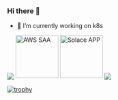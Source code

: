 ### Hi there 👋

- 🔭 I’m currently working on k8s

<span>
  <img align="center" src="https://github-readme-stats.vercel.app/api?username=mrvivektiwari&count_private=true&show_icons=true" />
</span>
<span>
  <a href="https://www.credly.com/badges/b118258c-2f14-4bd6-a444-e4285a1b7d9f/public_url" target="_blank"><img src="https://drive.google.com/thumbnail?id=1mujnoFAIrMNkrhMp8aUnbc8xBDJmvr7v" alt="AWS SAA" style="width:100px;height:100px;"></a>
  <a href="https://www.credly.com/badges/50ebe3be-3874-4182-aace-eb509bda3d7e/public_url" target="_blank"><img src="https://drive.google.com/thumbnail?id=1PdhOjVKcCXyA-LVeJ3GfHn7yFZRXf0YP" alt="Solace APP" style="width:100px;height:100px;"></a>
</span>
<span>
  <img align="center" src="https://github-readme-stats.vercel.app/api/top-langs/?username=mrvivektiwari&theme=&layout=compact" />
</span>

[![trophy](https://github-profile-trophy.vercel.app/?username=mrvivektiwari)](https://github.com/ryo-ma/github-profile-trophy)
